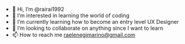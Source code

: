 - 👋 Hi, I’m @rairai1992
- 👀 I’m interested in learning the world of coding
- 🌱 I’m currently learning how to become an entry level UX Designer
- 💞️ I’m looking to collaborate on anything since I want to learn
- 📫 How to reach me raelenegimarino@gmail.com

<!---
rairai1992/rairai1992 is a ✨ special ✨ repository because its `README.md` (this file) appears on your GitHub profile.
You can click the Preview link to take a look at your changes.
--->

